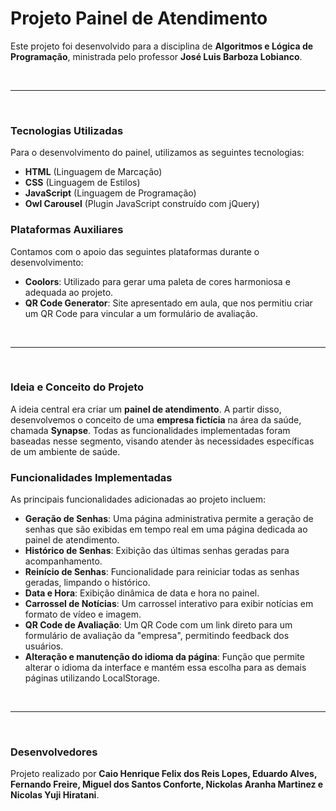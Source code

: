 # Projeto Painel de Atendimento
Este projeto foi desenvolvido para a disciplina de **Algoritmos e Lógica de Programação**, ministrada pelo professor **José Luis Barboza Lobianco**.

<br>

---

<br>

### Tecnologias Utilizadas

Para o desenvolvimento do painel, utilizamos as seguintes tecnologias:

* **HTML** (Linguagem de Marcação)
* **CSS** (Linguagem de Estilos)
* **JavaScript** (Linguagem de Programação)
* **Owl Carousel** (Plugin JavaScript construído com jQuery)


### Plataformas Auxiliares

Contamos com o apoio das seguintes plataformas durante o desenvolvimento:

* **Coolors**: Utilizado para gerar uma paleta de cores harmoniosa e adequada ao projeto.
* **QR Code Generator**: Site apresentado em aula, que nos permitiu criar um QR Code para vincular a um formulário de avaliação.  

<br>

---

<br>


### Ideia e Conceito do Projeto
 
A ideia central era criar um **painel de atendimento**. A partir disso, desenvolvemos o conceito de uma **empresa fictícia** na área da saúde, chamada **Synapse**. Todas as funcionalidades implementadas foram baseadas nesse segmento, visando atender às necessidades específicas de um ambiente de saúde.


### Funcionalidades Implementadas

As principais funcionalidades adicionadas ao projeto incluem:

* **Geração de Senhas**: Uma página administrativa permite a geração de senhas que são exibidas em tempo real em uma página dedicada ao painel de atendimento.
* **Histórico de Senhas**: Exibição das últimas senhas geradas para acompanhamento.
* **Reinício de Senhas**: Funcionalidade para reiniciar todas as senhas geradas, limpando o histórico.
* **Data e Hora**: Exibição dinâmica de data e hora no painel.
* **Carrossel de Notícias**: Um carrossel interativo para exibir notícias em formato de vídeo e imagem.
* **QR Code de Avaliação**: Um QR Code com um link direto para um formulário de avaliação da "empresa", permitindo feedback dos usuários.
* **Alteração e manutenção do idioma da página**: Função que permite alterar o idioma da interface e mantém essa escolha para as demais páginas utilizando LocalStorage.


<br>

---

<br>

### Desenvolvedores

Projeto realizado por **Caio Henrique Felix dos Reis Lopes, Eduardo Alves, Fernando Freire, Miguel dos Santos Conforte, Nickolas Aranha Martinez e Nicolas Yuji Hiratani**.